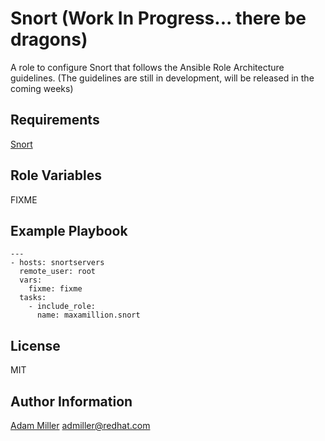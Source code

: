 Snort (Work In Progress... there be dragons)
=========

A role to configure Snort that follows the Ansible Role Architecture guidelines.
(The guidelines are still in development, will be released in the coming weeks)

Requirements
------------

[Snort](https://www.snort.org/)

Role Variables
--------------

FIXME

Example Playbook
----------------

    ---
    - hosts: snortservers
      remote_user: root
      vars:
        fixme: fixme
      tasks:
        - include_role:
          name: maxamillion.snort


License
-------

MIT

Author Information
------------------

[Adam Miller](https://maxamillion.sh) <admiller@redhat.com>
